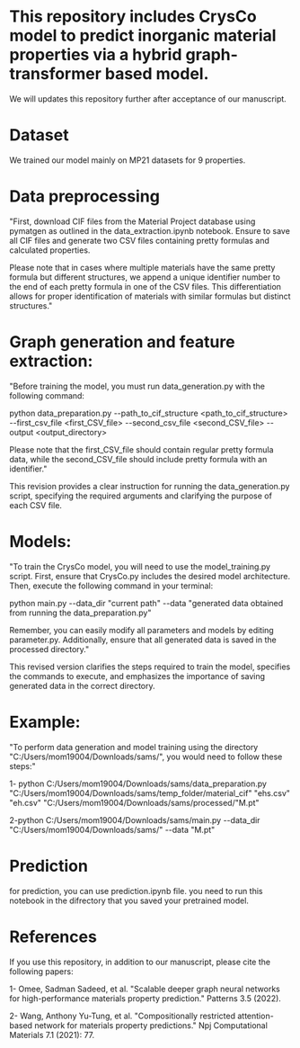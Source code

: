 # This repository includes CrysCo model to predict inorganic material properties via a hybrid graph-transformer based model.

We will updates this repository further after acceptance of our manuscript. 

# Dataset

We trained our model mainly on MP21 datasets for 9 properties.

# Data preprocessing

"First, download CIF files from the Material Project database using pymatgen as outlined in the data_extraction.ipynb notebook. Ensure to save all CIF files and generate two CSV files containing pretty formulas and calculated properties.

Please note that in cases where multiple materials have the same pretty formula but different structures, we append a unique identifier number to the end of each pretty formula in one of the CSV files. This differentiation allows for proper identification of materials with similar formulas but distinct structures."

# Graph generation and feature extraction:

"Before training the model, you must run data_generation.py with the following command:

python data_preparation.py --path_to_cif_structure <path_to_cif_structure> --first_csv_file <first_CSV_file> --second_csv_file <second_CSV_file> --output <output_directory>


Please note that the first_CSV_file should contain regular pretty formula data, while the second_CSV_file should include pretty formula with an identifier."

This revision provides a clear instruction for running the data_generation.py script, specifying the required arguments and clarifying the purpose of each CSV file.

# Models:
"To train the CrysCo model, you will need to use the model_training.py script. First, ensure that CrysCo.py includes the desired model architecture. Then, execute the following command in your terminal:

python main.py --data_dir "current path" --data "generated data obtained from running the data_preparation.py"

Remember, you can easily modify all parameters and models by editing parameter.py. Additionally, ensure that all generated data is saved in the processed directory."

This revised version clarifies the steps required to train the model, specifies the commands to execute, and emphasizes the importance of saving generated data in the correct directory.
# Example: 
"To perform data generation and model training using the directory "C:/Users/mom19004/Downloads/sams/", you would need to follow these steps:"

1- python C:/Users/mom19004/Downloads/sams/data_preparation.py "C:/Users/mom19004/Downloads/sams/temp_folder/material_cif" "ehs.csv" "eh.csv" "C:/Users/mom19004/Downloads/sams/processed/"M.pt"


2-python C:/Users/mom19004/Downloads/sams/main.py --data_dir "C:/Users/mom19004/Downloads/sams/" --data "M.pt"

# Prediction

for prediction, you can use prediction.ipynb file. you need to run this notebook in the difrectory that you saved your pretrained model.

# References 

If you use this repository, in addition to our manuscript, please cite the following papers:

1- Omee, Sadman Sadeed, et al. "Scalable deeper graph neural networks for high-performance materials property prediction." Patterns 3.5 (2022).


2- Wang, Anthony Yu-Tung, et al. "Compositionally restricted attention-based network for materials property predictions." Npj Computational Materials 7.1 (2021): 77.





